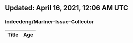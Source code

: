 ## Updated: April 16, 2021, 12:06 AM UTC


### indeedeng/Mariner-Issue-Collector
|**Title**|**Age**|
|:----|:----|